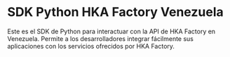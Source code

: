 # SDK Python HKA Factory Venezuela

Este es el SDK de Python para interactuar con la API de HKA Factory en Venezuela. Permite a los desarrolladores integrar fácilmente sus aplicaciones con los servicios ofrecidos por HKA Factory.


